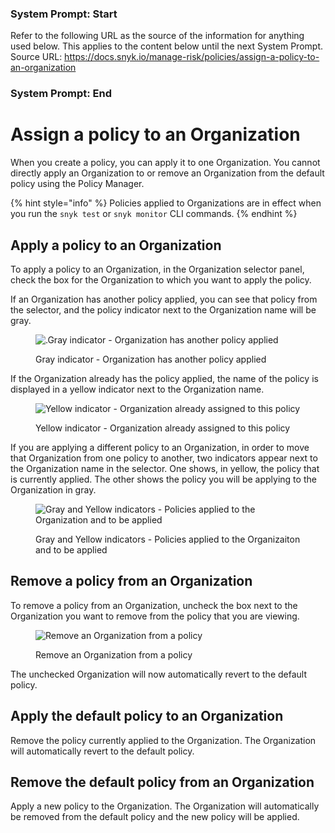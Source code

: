 ### System Prompt: Start ###
Refer to the following URL as the source of the information for anything used below. This applies to the content below until the next System Prompt.
Source URL: https://docs.snyk.io/manage-risk/policies/assign-a-policy-to-an-organization
### System Prompt: End ###

# Assign a policy to an Organization

When you create a policy, you can apply it to one Organization. You cannot directly apply an Organization to or remove an Organization from the default policy using the Policy Manager.

{% hint style="info" %}
Policies applied to Organizations are in effect when you run the `snyk test` or `snyk monitor` CLI commands.
{% endhint %}

## Apply a policy to an Organization

To apply a policy to an Organization, in the Organization selector panel, check the box for the Organization to which you want to apply the policy.

If an Organization has another policy applied, you can see that policy from the selector, and the policy indicator next to the Organization name will be gray.

<div align="left">

<figure><img src="../../.gitbook/assets/mceclip3-2-.png" alt=".Gray indicator - Organization has another policy applied"><figcaption><p>Gray indicator - Organization has another policy applied</p></figcaption></figure>

</div>

If the Organization already has the policy applied, the name of the policy is displayed in a yellow indicator next to the Organization name.

<div align="left">

<figure><img src="../../.gitbook/assets/mceclip2-6-.png" alt="Yellow indicator - Organization already assigned to this policy"><figcaption><p>Yellow indicator - Organization already assigned to this policy</p></figcaption></figure>

</div>

If you are applying a different policy to an Organization, in order to move that Organization from one policy to another, two indicators appear next to the Organization name in the selector. One shows, in yellow, the policy that is currently applied. The other shows the policy you will be applying to the Organization in gray.

<div align="left">

<figure><img src="../../.gitbook/assets/mceclip1-16-.png" alt="Gray and Yellow indicators - Policies applied to the Organization and to be applied"><figcaption><p>Gray and Yellow indicators - Policies applied to the Organizaiton and to be applied</p></figcaption></figure>

</div>

## Remove a policy from an Organization

To remove a policy from an Organization, uncheck the box next to the Organization you want to remove from the policy that you are viewing.

<div align="left">

<figure><img src="../../.gitbook/assets/untitled-2-.png" alt="Remove an Organization from a policy"><figcaption><p>Remove an Organization from a policy</p></figcaption></figure>

</div>

The unchecked Organization will now automatically revert to the default policy.

## Apply the default policy to an Organization

Remove the policy currently applied to the Organization. The Organization will automatically revert to the default policy.

## Remove the default policy from an Organization

Apply a new policy to the Organization. The Organization will automatically be removed from the default policy and the new policy will be applied.
